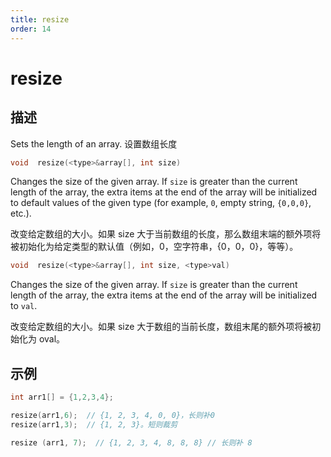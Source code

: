 ```yaml
---
title: resize
order: 14
---
```


# resize

## 描述

Sets the length of an array. 设置数组长度

```c
void  resize(<type>&array[], int size)
```

Changes the size of the given array. If `size` is greater than the current length of the array, the extra items at the end of the array will be initialized to default values of the given type (for example, `0`, empty string, `{0,0,0}`, etc.).

改变给定数组的大小。如果 size 大于当前数组的长度，那么数组末端的额外项将被初始化为给定类型的默认值（例如，0，空字符串，{0，0，0}，等等）。

```c
void  resize(<type>&array[], int size, <type>val)
```

Changes the size of the given array. If `size` is greater than the current length of the array, the extra items at the end of the array will be initialized to `val`.

改变给定数组的大小。如果 size 大于数组的当前长度，数组末尾的额外项将被初始化为 oval。

## 示例

```c
int arr1[] = {1,2,3,4};

resize(arr1,6);  // {1, 2, 3, 4, 0, 0}，长则补0
resize(arr1,3);  // {1, 2, 3}。短则裁剪

resize (arr1, 7);  // {1, 2, 3, 4, 8, 8, 8} // 长则补 8

```
